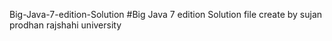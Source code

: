  Big-Java-7-edition-Solution
#Big Java 7 edition Solution file create by sujan prodhan rajshahi university
